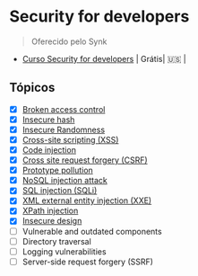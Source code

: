 # Security for developers

> Oferecido pelo Synk 

- [Curso Security for developers](https://learn.snyk.io/learning-paths/security-for-developers/?utm_source=nyu-tandon&utm_medium=link&utm_campaign=security-for-developers) | Grátis| :us: |

## Tópicos
  
- [x] [Broken access control](01-broken-access-control.md)
- [x] [Insecure hash](02-insecure-hash.md)
- [x] [Insecure Randomness](03-InsecureRandomness.md)
- [x] [Cross-site scripting (XSS)](04-xss.md)
- [x] [Code injection](05-code-injection.md)
- [x] [Cross site request forgery (CSRF)](06-csrf.md)
- [x] [Prototype pollution](07-prototype-pollution.md)
- [x] [NoSQL injection attack](08-NoSQL.md)
- [x] [SQL injection (SQLi)](09-sql.md)
- [x] [XML external entity injection (XXE)](10-xml.md)
- [x] [XPath injection](11-xpath.md)
- [x] [Insecure design](12-insecure-design.md)
- [ ] Vulnerable and outdated components
- [ ] Directory traversal
- [ ] Logging vulnerabilities
- [ ] Server-side request forgery (SSRF)
